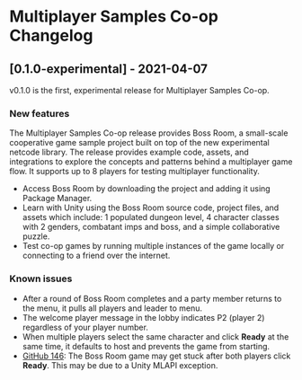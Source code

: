 # Multiplayer Samples Co-op Changelog

## [0.1.0-experimental] - 2021-04-07

v0.1.0 is the first, experimental release for Multiplayer Samples Co-op.

### New features

The Multiplayer Samples Co-op release provides Boss Room, a small-scale cooperative game sample project built on top of the new experimental netcode library. The release provides example code, assets, and integrations to explore the concepts and patterns behind a multiplayer game flow. It supports up to 8 players for testing multiplayer functionality.

* Access Boss Room by downloading the project and adding it using Package Manager.
* Learn with Unity using the Boss Room source code, project files, and assets which include: 1 populated dungeon level, 4 character classes with 2 genders, combatant imps and boss, and a simple collaborative puzzle.
* Test co-op games by running multiple instances of the game locally or connecting to a friend over the internet.

### Known issues

* After a round of Boss Room completes and a party member returns to the menu, it pulls all players and leader to menu.
* The welcome player message in the lobby indicates P2 (player 2) regardless of your player number.
* When multiple players select the same character and click **Ready** at the same time, it defaults to host and prevents the game from starting.
* [GitHub 146](https://github.com/Unity-Technologies/com.unity.multiplayer.samples.coop/issues/146): The Boss Room game may get stuck after both players click **Ready**. This may be due to a Unity MLAPI exception.
